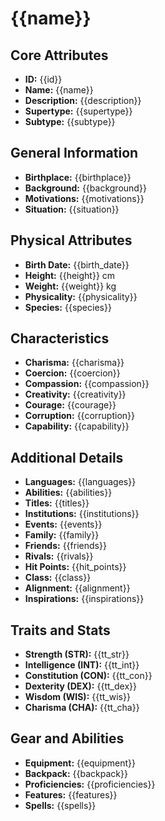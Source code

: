 # {{name}}

## Core Attributes
- **ID:** {{id}}
- **Name:** {{name}}
- **Description:** {{description}}
- **Supertype:** {{supertype}}
- **Subtype:** {{subtype}} 

## General Information
- **Birthplace:** {{birthplace}}
- **Background:** {{background}}
- **Motivations:** {{motivations}}
- **Situation:** {{situation}}

## Physical Attributes
- **Birth Date:** {{birth_date}}
- **Height:** {{height}} cm
- **Weight:** {{weight}} kg
- **Physicality:** {{physicality}}
- **Species:** {{species}}

## Characteristics
- **Charisma:** {{charisma}}
- **Coercion:** {{coercion}}
- **Compassion:** {{compassion}}
- **Creativity:** {{creativity}}
- **Courage:** {{courage}}
- **Corruption:** {{corruption}}
- **Capability:** {{capability}}

## Additional Details
- **Languages:** {{languages}}
- **Abilities:** {{abilities}}
- **Titles:** {{titles}}
- **Institutions:** {{institutions}}
- **Events:** {{events}}
- **Family:** {{family}}
- **Friends:** {{friends}}
- **Rivals:** {{rivals}}
- **Hit Points:** {{hit_points}}
- **Class:** {{class}}
- **Alignment:** {{alignment}}
- **Inspirations:** {{inspirations}}

## Traits and Stats
- **Strength (STR):** {{tt_str}}
- **Intelligence (INT):** {{tt_int}}
- **Constitution (CON):** {{tt_con}}
- **Dexterity (DEX):** {{tt_dex}}
- **Wisdom (WIS):** {{tt_wis}}
- **Charisma (CHA):** {{tt_cha}}

## Gear and Abilities
- **Equipment:** {{equipment}}
- **Backpack:** {{backpack}}
- **Proficiencies:** {{proficiencies}}
- **Features:** {{features}}
- **Spells:** {{spells}}
